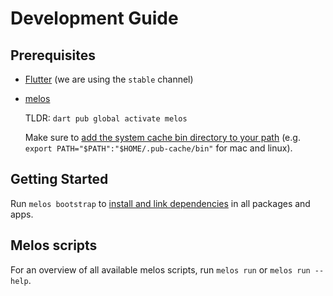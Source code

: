 # Development Guide

## Prerequisites

- [Flutter](https://flutter.dev/docs/get-started/install) (we are using the `stable` channel)
- [melos](https://melos.invertase.dev/getting-started)

  TLDR: `dart pub global activate melos`

  Make sure to [add the system cache bin directory to your path](https://dart.dev/tools/pub/cmd/pub-global#running-a-script-from-your-path) (e.g. `export PATH="$PATH":"$HOME/.pub-cache/bin"` for mac and linux).

## Getting Started

Run `melos bootstrap` to [install and link dependencies](https://melos.invertase.dev/commands/bootstrap) in all packages and apps.

## Melos scripts

For an overview of all available melos scripts, run `melos run` or `melos run --help`.
